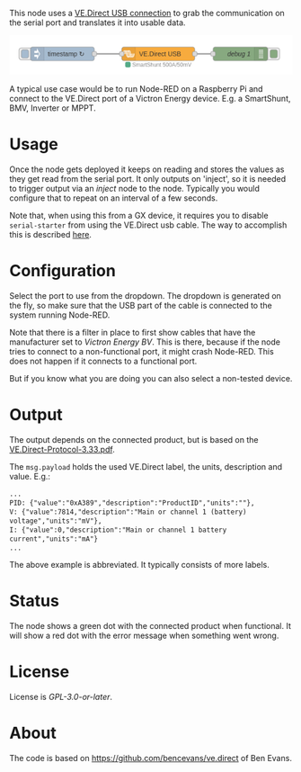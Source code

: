 This node uses a [VE.Direct USB connection](https://www.victronenergy.com/accessories/ve-direct-to-usb-interface)
to grab the communication on the serial port and translates it into usable data.

![Example flow](img/example-flow.png)

A typical use case would be to run Node-RED on a Raspberry Pi and
connect to the VE.Direct port of a Victron Energy device. E.g. a
SmartShunt, BMV, Inverter or MPPT.

# Usage

Once the node gets deployed it keeps on reading and stores the values as they
get read from the serial port. It only outputs on 'inject', so it is needed to
trigger output via an _inject_ node to the node. Typically you would configure
that to repeat on an interval of a few seconds.

Note that, when using this from a GX device, it requires you to disable `serial-starter`
from using the VE.Direct usb cable. The way to accomplish this is described
[here](https://github.com/victronenergy/venus/wiki/howto-add-a-driver-to-Venus#howto-make-serial-starter-ignore-certain-usb-types).

# Configuration

Select the port to use from the dropdown. The dropdown is generated on the fly,
so make sure that the USB part of the cable is connected to the system running
Node-RED.

Note that there is a filter in place to first show cables that have the manufacturer
set to _Victron Energy BV_. This is there, because if the node tries to connect to
a non-functional port, it might crash Node-RED. This does not happen if it connects
to a functional port.

But if you know what you are doing you can also select a non-tested device.

# Output

The output depends on the connected product, but is based on the
[VE.Direct-Protocol-3.33.pdf](https://www.victronenergy.com/upload/documents/VE.Direct-Protocol-3.33.pdf).

The `msg.payload` holds the used VE.Direct label, the units, description and value. E.g.:

```
...
PID: {"value":"0xA389","description":"ProductID","units":""},
V: {"value":7814,"description":"Main or channel 1 (battery) voltage","units":"mV"},
I: {"value":0,"description":"Main or channel 1 battery current","units":"mA"}
...
```

The above example is abbreviated. It typically consists of more labels.

# Status

The node shows a green dot with the connected product when functional. It will
show a red dot with the error message when something went wrong.

# License

License is _GPL-3.0-or-later_.

# About

The code is based on https://github.com/bencevans/ve.direct of Ben Evans.
